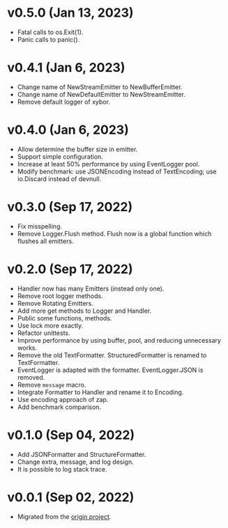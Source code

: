 # v0.5.0 (Jan 13, 2023)

-   Fatal calls to os.Exit(1).
-   Panic calls to panic().

# v0.4.1 (Jan 6, 2023)

-   Change name of NewStreamEmitter to NewBufferEmitter.
-   Change name of NewDefaultEmitter to NewStreamEmitter.
-   Remove default logger of xybor.

# v0.4.0 (Jan 6, 2023)

-   Allow determine the buffer size in emitter.
-   Support simple configuration.
-   Increase at least 50% performance by using EventLogger pool.
-   Modify benchmark: use JSONEncoding instead of TextEncoding; use io.Discard
    instead of devnull.

# v0.3.0 (Sep 17, 2022)

-   Fix misspelling.
-   Remove Logger.Flush method. Flush now is a global function which flushes all
    emitters.

# v0.2.0 (Sep 17, 2022)

-   Handler now has many Emitters (instead only one).
-   Remove root logger methods.
-   Remove Rotating Emitters.
-   Add more get methods to Logger and Handler.
-   Public some functions, methods.
-   Use lock more exactly.
-   Refactor unittests.
-   Improve performance by using buffer, pool, and reducing unnecessary works.
-   Remove the old TextFormatter. StructuredFormatter is renamed to
    TextFormatter.
-   EventLogger is adapted with the formatter. EventLogger.JSON is removed.
-   Remove `message` macro.
-   Integrate Formatter to Handler and rename it to Encoding.
-   Use encoding approach of zap.
-   Add benchmark comparison.

# v0.1.0 (Sep 04, 2022)

-   Add JSONFormatter and StructureFormatter.
-   Change extra, message, and log design.
-   It is possible to log stack trace.

# v0.0.1 (Sep 02, 2022)

-   Migrated from the [origin project](https://github.com/xybor/xyplatform).
